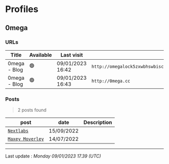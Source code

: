 # Profiles

## **0mega**


### URLs
| Title | Available | Last visit | fqdn | screen 
|---|---|---|---|---|
| 0mega - Blog | 🟢 | 09/01/2023 16:42 | `http://omegalock5zxwbhswbisc42o2q2i54vdulyvtqqbudqousisjgc7j7yd.onion` | <a href="https://www.ransomware.live/screenshots/omegalock5zxwbhswbisc42o2q2i54vdulyvtqqbudqousisjgc7j7yd-onion.png" target=_blank>📸</a> | 
| 0mega - Blog | 🟢 | 09/01/2023 16:43 | `http://0mega.cc` | <a href="https://www.ransomware.live/screenshots/0mega-cc.png" target=_blank>📸</a> | 

### Posts

> 2 posts found

| post | date | Description
|---|---|---|
| [`Nextlabs`](https://google.com/search?q=Nextlabs) | 15/09/2022 |   |
| [`Maxey Moverley`](https://google.com/search?q=Maxey+Moverley) | 14/07/2022 |   |

 --- 


Last update : _Monday 09/01/2023 17.39 (UTC)_

